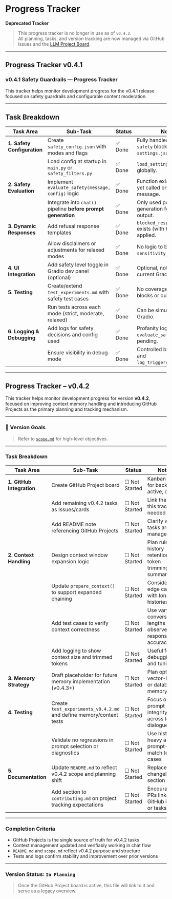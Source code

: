 # Progress Tracker

**Deprecated Tracker**

> This progress tracker is no longer in use as of `v0.4.2`.  
> All planning, tasks, and version tracking are now managed via GitHub Issues and the [LLM Project Board](https://github.com/users/<your-username>/projects/<project-id>/views/<view-id>).

---

## Progress Tracker v0.4.1

### v0.4.1 Safety Guardrails — Progress Tracker

This tracker helps monitor development progress for the v0.4.1 release focused on safety guardrails and configurable content moderation.

---

## Task Breakdown

| Task Area                  | Sub-Task                                                                 | Status       | Notes                                                                 |
|---------------------------|--------------------------------------------------------------------------|--------------|-----------------------------------------------------------------------|
| **1. Safety Configuration** | Create `safety_config.json` with modes and flags                         | ✅ Done | Fully handled via the `safety` block in `settings.json`.             |
|                           | Load config at startup in `main.py` or `safety_filters.py`                | ✅ Done | `load_settings()` used globally.                                     |
| **2. Safety Evaluation**   | Implement `evaluate_safety(message, config)` logic                        | ✅ Done | Function exists but not yet called on *input* message.               |
|                           | Integrate into `chat()` pipeline **before prompt generation**             | ✅ Done | Only used post-generation for filtering output.                      |
| **3. Dynamic Responses**   | Add refusal response templates                                            | ✅ Done | `blocked_response_temlate` exists (with typo); not yet applied.      |
|                           | Allow disclaimers or adjustments for relaxed modes                        | ✅ Done | No logic to branch on `sensitivity_level` yet.                       |
| **4. UI Integration**      | Add safety level toggle in Gradio dev panel (optional)                    | ✅ Done | Optional, not present in current Gradio UI.                          |
| **5. Testing**             | Create/extend `test_experiments.md` with safety test cases                | ✅ Done | No coverage yet for input blocks or output filtering.                |
|                           | Run tests across each mode (strict, moderate, relaxed)                    | ✅ Done | Can be simulated with Gradio.                                        |
| **6. Logging & Debugging** | Add logs for safety decisions and config used                             | ✅ Done | Profanity logs only; `evaluate_safety()` logs pending.               |
|                           | Ensure visibility in debug mode                                           | ✅ Done | Controlled by `debug_mode` and `log_triggered_filters`.              |

---


## Progress Tracker – v0.4.2

This tracker helps monitor development progress for version **v0.4.2**, focused on improving context memory handling and introducing GitHub Projects as the primary planning and tracking mechanism.

---

### 🧠 Version Goals

> Refer to [`scope.md`](./scope.md) for high-level objectives.

---

### Task Breakdown

| Task Area                 | Sub-Task                                                                 | Status        | Notes                                                            |
|--------------------------|--------------------------------------------------------------------------|---------------|------------------------------------------------------------------|
| **1. GitHub Integration**| Create GitHub Project board                                               | ☐ Not Started | Kanban-style for backlog, active, done                          |
|                          | Add remaining v0.4.2 tasks as Issues/cards                                | ☐ Not Started | Link them to this tracker as needed                             |
|                          | Add README note referencing GitHub Projects                               | ☐ Not Started | Clarify where tasks are now managed                             |
| **2. Context Handling**  | Design context window expansion logic                                     | ☐ Not Started | Plan rules for history retention, token trimming, or summarisation |
|                          | Update `prepare_context()` to support expanded chaining                   | ☐ Not Started | Consider edge cases with long chat histories                    |
|                          | Add test cases to verify context correctness                              | ☐ Not Started | Use varying conversation lengths and observe response accuracy  |
|                          | Add logging to show context size and trimmed tokens                       | ☐ Not Started | Useful for debugging and tuning                                 |
| **3. Memory Strategy**   | Draft placeholder for future memory implementation (v0.4.3+)              | ☐ Not Started | Plan optional vector-based or database memory layer             |
| **4. Testing**           | Create `test_experiments_v0.4.2.md` and define memory/context tests        | ☐ Not Started | Focus on prompt integrity across longer dialogues               |
|                          | Validate no regressions in prompt selection or diagnostics                | ☐ Not Started | Use history-heavy and prompt-match test cases                   |
| **5. Documentation**     | Update `README.md` to reflect v0.4.2 scope and planning shift             | ☐ Not Started | Replace static changelog section                                |
|                          | Add section to `contributing.md` on project tracking expectations         | ☐ Not Started | Encourage PRs linked to GitHub issues or tasks                  |

---

### Completion Criteria

- GitHub Projects is the single source of truth for v0.4.2 tasks
- Context management updated and verifiably working in chat flow
- `README.md` and `scope.md` reflect v0.4.2 purpose and structure
- Tests and logs confirm stability and improvement over prior versions

---

### Version Status: `In Planning`

> Once the GitHub Project board is active, this file will link to it and serve as a legacy overview.
